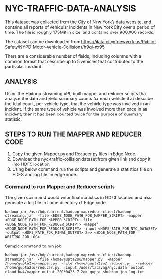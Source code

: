 # NYC-TRAFFIC-DATA-ANALYSIS

This dataset was collected from the City of New York’s data website, and contains all reports of vehicular incidents in New York City over a period of time. The file is roughly 175MB in size, and contains over 900,000 records. 

The dataset can be downloaded from 
https://data.cityofnewyork.us/Public-Safety/NYPD-Motor-Vehicle-Collisions/h9gi-nx95

There are a considerable number of fields, including columns with a common format that describe up to 5 vehicles that contributed to the particular incident. 
 
 
## ANALYSIS

Using the Hadoop streaming API, built mapper and reducer scripts that analyze the data and yield summary counts for each vehicle that 
describe the total count, per vehicle type, that the vehicle type was involved in an incident. If the same type of vehicle was involved more than once in an incident, then it has been counted twice for the purpose of summary statistic.

## STEPS TO RUN THE MAPPER AND REDUCER CODE

1. Copy the given Mapper.py and Reducer.py files in Edge Node.
2. Download the nyc-traffic-collision dataset from given link and copy it into HDFS location.
3. Using below command run the scripts and generate a statistics file on HDFS and log file on edge node.

### Command to run Mapper and Reducer scripts

The given command would write final statistics in HDFS location and also generate a log file in home directory of Edge node.

    hadoop jar /usr/hdp/current/hadoop-mapreduce-client/hadoop-streaming.jar  -file <EDGE_NODE_PATH_FOR_MAPPER_SCRIPT> -mapper  <EDGE_NODE_PATH_FOR_MAPPER_SCRIPT> -file <EDGE_NODE_PATH_FOR_REDUCER_SCRIPT> -mapper  <EDGE_NODE_PATH_FOR_REDUCER_SCRIPT> -input <HDFS_PATH_FOR_NYC_DATASET> -output <HDFS_PATH_FOR_FINAL_OUTPUT> 2>> <EDGE_NODE_PATH_FOR WRITING_JOB_LOG>

Sample command to run job

    hadoop jar /usr/hdp/current/hadoop-mapreduce-client/hadoop-streaming.jar  -file /home/gupta2su/mapper.py  -mapper /home/gupta2su/mapper.py  -file /home/gupta2su/ reducer.py  -reducer /home/gupta2su/reducer.py  -input /user/tatavag/nyc.data -output cloud_hw4/mapper_output_20190423_7 2>> gupta_shubham_job_log.txt
